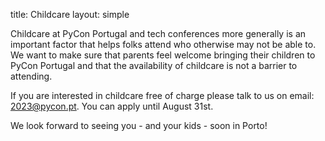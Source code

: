 title: Childcare
layout: simple

Childcare at PyCon Portugal and tech conferences more generally is an important factor that helps folks attend who otherwise may not be able to. We want to make sure that parents feel welcome bringing their children to PyCon Portugal and that the availability of childcare is not a barrier to attending.

If you are interested in childcare free of charge please talk to us on email: [2023@pycon.pt](mailto:2023@pycon.pt). You can apply until August 31st.

We look forward to seeing you - and your kids - soon in Porto!
